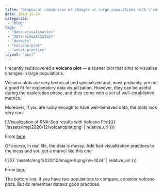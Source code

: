 ```yaml
---
title: "Graphical comparison of changes in large populations with \"volcano plots\""
date: 2020-12-24
categories: 
 - "blog"
tags: 
 - "data-visualisation"
 - "data-visualization"
 - "datavis"
 - "volcano-plot"
 - "worst-practice"
layout: "post"
---
```


I recently rediscovered a **volcano plot** &mdash; a scatter plot that aims to visualize changes in large populations.

Volcano plots are very technical and specialized and, most probably, are not a good fit for explanatory data visualization. However, they can be useful during the exploration phase, and they come with a set of well-established metrics.

Moreover, if you are lucky enough to have well-behaved data, the plots look very cool

![Visualization of RNA-Seq results with Volcano Plot]({{ '/assets/img/2020/12/volcanoplot.png' | relative_url }})

From [here](https://training.galaxyproject.org/training-material/topics/transcriptomics/tutorials/rna-seq-viz-with-volcanoplot/tutorial.html)

Of course, in real life, the data is messy. Add bad visualization practices to the mess and you get a marvel like this one

![]({{ '/assets/img/2020/12/image-8.png?w=1024' | relative_url }})

From [here](https://science.sciencemag.org/content/early/2020/12/09/science.abb5920)

The bottom line: if you have two populations to compare, consider volcano plots. But do remember dataviz good practices.